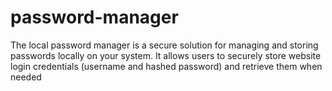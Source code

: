 # password-manager
The local password manager is a secure solution for managing and storing passwords locally on your system. It allows users to securely store website login credentials (username and hashed password) and retrieve them when needed
